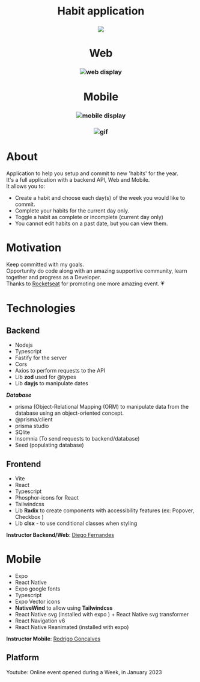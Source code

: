 <div align='center'>
<h1 align="center">Habit application</h1>

<h3 align="center"><img src="https://ik.imagekit.io/cnbmdh4b9w/oneStep_lXDHi3uR3.png?ik-sdk-version=javascript-1.4.3&updatedAt=1674571165874"/></h3>


# Web
<h3 align="center"><img src="https://ik.imagekit.io/cnbmdh4b9w/web_6XbIMS3ns.png?ik-sdk-version=javascript-1.4.3&updatedAt=1674568420129" alt="web display"/></h3>

# Mobile
<h3 align="center"><img src="https://ik.imagekit.io/cnbmdh4b9w/allMobile_DVqYyI-_g.png?ik-sdk-version=javascript-1.4.3&updatedAt=1674571508513" alt="mobile display"/></h3>
</div>

<h3 align="center"><img src="https://ik.imagekit.io/cnbmdh4b9w/ezgif.com-gif-maker__1__E-6_uQNi7.gif?ik-sdk-version=javascript-1.4.3&updatedAt=1674776299430" alt="gif"/></h3>


# About

Application to help you setup and commit to new 'habits' for the year.</br>
It's a full application with a backend API, Web and Mobile.</br>
It allows you to:
- Create a habit and choose each day(s) of the week you would like to commit.
- Complete your habits for the current day only. 
- Toggle a habit as complete or incomplete (current day only)
- You cannot edit habits on a past date, but you can view them. 


# Motivation
Keep committed with my goals.</br>
Opportunity do code along with an amazing supportive community, learn together and progress as a Developer.</br>
Thanks to [Rocketseat](https://www.instagram.com/rocketseat/?igshid=Yzg5MTU1MDY%3D) for promoting one more amazing event. 💗


# Technologies

## Backend

- Nodejs
- Typescript
- Fastify for the server
- Cors
- Axios to perform requests to the API
- Lib **zod** used for @types
- Lib **dayjs** to manipulate dates

***Database***

- prisma (Object-Relational Mapping (ORM) to manipulate data from the database using an object-oriented concept.
- @prisma/client
- prisma studio
- SQlite
- Insomnia (To send requests to backend/database)
- Seed (populating database)

## Frontend
- Vite
- React
- Typescript
- Phosphor-icons for React
- Tailwindcss
- Lib **Radix** to create components with accessibility features (ex: Popover, Checkbox )
- Lib **clsx**  -  to use conditional classes when styling




**Instructor Backend/Web**: 
[Diego Fernandes](https://github.com/diego3g)


# Mobile

- Expo
- React Native
- Expo google fonts
- Typescript
- Expo Vector icons
- **NativeWind** to allow using **Tailwindcss**
 - React Native svg (installed with expo ) + React Native svg transformer
 - React Navigation v6
- React Native Reanimated (installed with expo)




**Instructor Mobile**: 
[Rodrigo Gonçalves](https://www.linkedin.com/in/rodrigo-gon%C3%A7alves-santana/)

## Platform
Youtube: Online event opened during a Week, in January 2023



